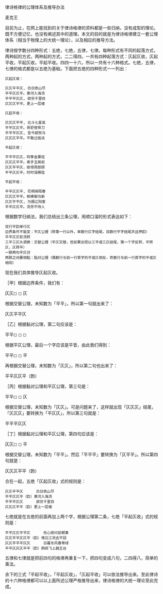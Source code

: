 律诗格律的公理体系及推导办法

麦克王

目前为止，在网上能找到的关于律诗格律的资料都是一些归纳，没有成型的理论。既不方便记忆，也没有阐述其中的道理。本文的目的就是为律诗格律建立一套公理体系（相当于物理上的大统一理论），以及相应的推导方法。

律诗按字数分四种形式：五绝，七绝，五律，七律。每种形式有不同的起落方式，两种起的方式，两种起的方式，二二得四，一共有四种起落方式：仄起仄收，仄起平收，平起仄收，平起平收。四四一十六，所以一共有十六种格式。七绝，五律，七律的格式都是以五绝为基础，下面把五绝的四种形式一一列出：

    仄起仄收：

    仄仄平平仄, 白日依山尽
    平平仄仄平。黄河入海流
    平平平仄仄, 欲穷千里目
    仄仄仄平平。更上一层楼

    仄起平收：

    仄仄仄平平, 北斗七星高
    平平仄仄平。哥舒夜带刀
    平平平仄仄, 至今窥牧马
    仄仄仄平平。不敢过临洮

    平起仄收：

    平平平仄仄，鸣筝金粟柱
    仄仄仄平平。素手玉房前
    仄仄平平仄，欲得周郎顾
    平平仄仄平。时时误拂弦

    平起平收：

    平平仄仄平, 花明绮陌春
    仄仄仄平平。柳拂御沟新
    仄仄平平仄, 为报辽阳客
    平平仄仄平。流芳不待人

根据数学归纳法，我们总结出三条公理，用顺口溜的形式表达如下：

    双行平韵单行仄
    边界条件不能变：平仄公理（除第一行以外，单数行仄字结尾，双数行平字结尾并且押韵）
    平平仄仄轮流转
    三平三仄头调换：交替公理（平仄交替，但如果出现以三平或三仄结尾，第一个字反转，平转仄，仄转平）
    一联两句平仄对
    两联之间要相黏：黏对公理（偶数行与前一行首字的平或仄相反，奇数行与前一行首字的平或仄相同）

现在我们具体推导仄起仄收。

［甲］根据边界条件，我们有：

仄仄◻︎ ◻︎ 仄

根据交替公理，未知数为「平平」，所以第一句就出来了：

仄仄平平仄

［乙］根据黏对公理，第二句应该是：

平平◻︎ ◻︎ ◻︎ 

根据平仄公理，最后一个字应该是平音，由此我们得到：

平平◻︎ ◻︎ 平

再根据交替公理，未知数为「仄仄」，所以第二句也出来了：

平平仄仄平（韵）

［丙］根据黏对公理和平仄公理，第三句是：

平平◻︎ ◻︎ 仄

根据交替公理，未知数为「仄仄」。可是问题来了，这样就出现「仄仄仄」结尾，「仄仄仄」要转换为「平仄仄」，所以第三句就是：

平平平仄仄

［丁］根据黏对公理和平仄公理，第四句应该是：

仄仄◻︎ ◻︎ 平

根据交替公理，未知数为「平平」。然后「平平平」要转换为「仄平平」。所以第四句就是：

仄仄仄平平（韵）

合在一起，五绝「仄起仄收」式的规则是：

    仄仄平平仄      白日依山尽
    平平仄仄平（韵）黄河入海流
    平平平仄仄      欲穷千里目
    仄仄仄平平（韵）更上一层楼

七绝就是在五绝的前面再加上两个字，根据公理第二条，七绝「平起仄收」式的规则是：

    平平仄仄平平仄      伤心欲问前朝事
    仄仄平平仄仄平（韵）惟见江流去不回
    仄仄平平平仄仄      日暮东风春草绿
    平平仄仄仄平平（韵）鹧鸪飞上越王台

五律和七律就是把前四句的格律再重复一下，把四句变成八句，二四得八，简单的乘法。

余下的三式「平起平收」，「平起仄收」，「仄起平收」可以依法推导出来。至此律诗的十六种格律都可以以上面所述公理严格推导出来，律诗格律的大统一理论至此完成。
